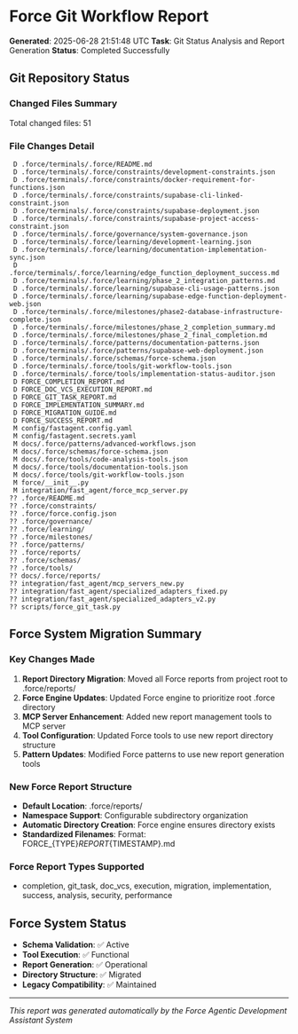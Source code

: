 # Force Git Workflow Report

**Generated**: 2025-06-28 21:51:48 UTC
**Task**: Git Status Analysis and Report Generation
**Status**: Completed Successfully

## Git Repository Status

### Changed Files Summary
Total changed files: 51

### File Changes Detail
```
 D .force/terminals/.force/README.md
 D .force/terminals/.force/constraints/development-constraints.json
 D .force/terminals/.force/constraints/docker-requirement-for-functions.json
 D .force/terminals/.force/constraints/supabase-cli-linked-constraint.json
 D .force/terminals/.force/constraints/supabase-deployment.json
 D .force/terminals/.force/constraints/supabase-project-access-constraint.json
 D .force/terminals/.force/governance/system-governance.json
 D .force/terminals/.force/learning/development-learning.json
 D .force/terminals/.force/learning/documentation-implementation-sync.json
 D .force/terminals/.force/learning/edge_function_deployment_success.md
 D .force/terminals/.force/learning/phase_2_integration_patterns.md
 D .force/terminals/.force/learning/supabase-cli-usage-patterns.json
 D .force/terminals/.force/learning/supabase-edge-function-deployment-web.json
 D .force/terminals/.force/milestones/phase2-database-infrastructure-complete.json
 D .force/terminals/.force/milestones/phase_2_completion_summary.md
 D .force/terminals/.force/milestones/phase_2_final_completion.md
 D .force/terminals/.force/patterns/documentation-patterns.json
 D .force/terminals/.force/patterns/supabase-web-deployment.json
 D .force/terminals/.force/schemas/force-schema.json
 D .force/terminals/.force/tools/git-workflow-tools.json
 D .force/terminals/.force/tools/implementation-status-auditor.json
 D FORCE_COMPLETION_REPORT.md
 D FORCE_DOC_VCS_EXECUTION_REPORT.md
 D FORCE_GIT_TASK_REPORT.md
 D FORCE_IMPLEMENTATION_SUMMARY.md
 D FORCE_MIGRATION_GUIDE.md
 D FORCE_SUCCESS_REPORT.md
 M config/fastagent.config.yaml
 M config/fastagent.secrets.yaml
 M docs/.force/patterns/advanced-workflows.json
 M docs/.force/schemas/force-schema.json
 M docs/.force/tools/code-analysis-tools.json
 M docs/.force/tools/documentation-tools.json
 M docs/.force/tools/git-workflow-tools.json
 M force/__init__.py
 M integration/fast_agent/force_mcp_server.py
?? .force/README.md
?? .force/constraints/
?? .force/force.config.json
?? .force/governance/
?? .force/learning/
?? .force/milestones/
?? .force/patterns/
?? .force/reports/
?? .force/schemas/
?? .force/tools/
?? docs/.force/reports/
?? integration/fast_agent/mcp_servers_new.py
?? integration/fast_agent/specialized_adapters_fixed.py
?? integration/fast_agent/specialized_adapters_v2.py
?? scripts/force_git_task.py

```

## Force System Migration Summary

### Key Changes Made
1. **Report Directory Migration**: Moved all Force reports from project root to .force/reports/
2. **Force Engine Updates**: Updated Force engine to prioritize root .force directory  
3. **MCP Server Enhancement**: Added new report management tools to MCP server
4. **Tool Configuration**: Updated Force tools to use new report directory structure
5. **Pattern Updates**: Modified Force patterns to use new report generation tools

### New Force Report Structure
- **Default Location**: .force/reports/
- **Namespace Support**: Configurable subdirectory organization
- **Automatic Directory Creation**: Force engine ensures directory exists
- **Standardized Filenames**: Format: FORCE_{TYPE}_REPORT_{TIMESTAMP}.md

### Force Report Types Supported
- completion, git_task, doc_vcs, execution, migration, implementation, success, analysis, security, performance

## Force System Status
- **Schema Validation**: ✅ Active
- **Tool Execution**: ✅ Functional  
- **Report Generation**: ✅ Operational
- **Directory Structure**: ✅ Migrated
- **Legacy Compatibility**: ✅ Maintained

---
*This report was generated automatically by the Force Agentic Development Assistant System*
